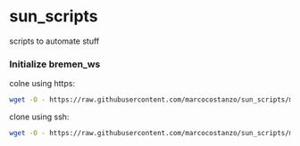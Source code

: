 # sun_scripts
scripts to automate stuff

### Initialize bremen_ws
colne using https:
```bash
wget -O - https://raw.githubusercontent.com/marcocostanzo/sun_scripts/master/refills_ws/init_bremen_ws.sh | bash
```
clone using ssh:
```bash
wget -O - https://raw.githubusercontent.com/marcocostanzo/sun_scripts/master/refills_ws/init_bremen_ws.sh | bash -s -- ssh
```
